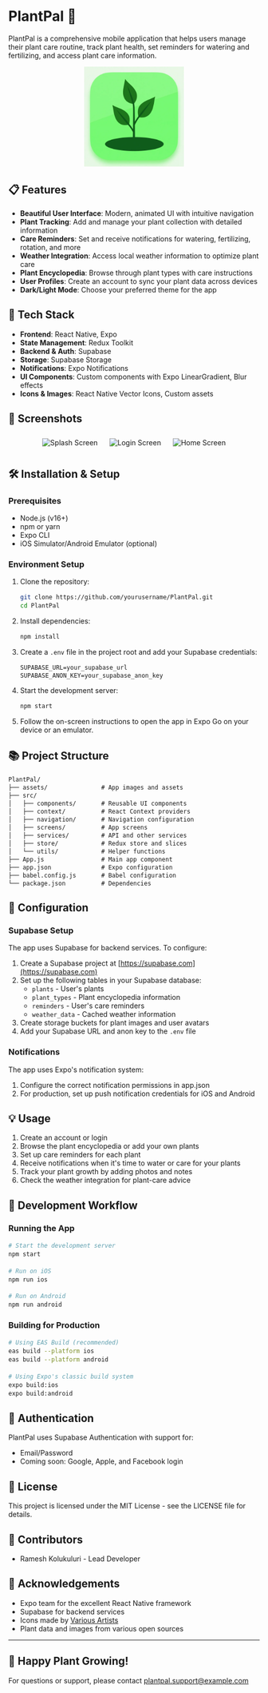 # PlantPal 🌱

PlantPal is a comprehensive mobile application that helps users manage their plant care routine, track plant health, set reminders for watering and fertilizing, and access plant care information.

<p align="center">
  <img src="./assets/icon.png" alt="PlantPal Logo" width="200"/>
</p>

## 📋 Features

- **Beautiful User Interface**: Modern, animated UI with intuitive navigation
- **Plant Tracking**: Add and manage your plant collection with detailed information
- **Care Reminders**: Set and receive notifications for watering, fertilizing, rotation, and more
- **Weather Integration**: Access local weather information to optimize plant care
- **Plant Encyclopedia**: Browse through plant types with care instructions
- **User Profiles**: Create an account to sync your plant data across devices
- **Dark/Light Mode**: Choose your preferred theme for the app

## 🚀 Tech Stack

- **Frontend**: React Native, Expo
- **State Management**: Redux Toolkit
- **Backend & Auth**: Supabase
- **Storage**: Supabase Storage
- **Notifications**: Expo Notifications
- **UI Components**: Custom components with Expo LinearGradient, Blur effects
- **Icons & Images**: React Native Vector Icons, Custom assets

## 📱 Screenshots

<p align="center">
  <img src="./screenshots/splash.png" alt="Splash Screen" width="200" style="margin: 10px;"/>
  <img src="./screenshots/login.png" alt="Login Screen" width="200" style="margin: 10px;"/>
  <img src="./screenshots/home.png" alt="Home Screen" width="200" style="margin: 10px;"/>
</p>

## 🛠️ Installation & Setup

### Prerequisites

- Node.js (v16+)
- npm or yarn
- Expo CLI
- iOS Simulator/Android Emulator (optional)

### Environment Setup

1. Clone the repository:
   ```bash
   git clone https://github.com/yourusername/PlantPal.git
   cd PlantPal
   ```

2. Install dependencies:
   ```bash
   npm install
   ```

3. Create a `.env` file in the project root and add your Supabase credentials:
   ```
   SUPABASE_URL=your_supabase_url
   SUPABASE_ANON_KEY=your_supabase_anon_key
   ```

4. Start the development server:
   ```bash
   npm start
   ```

5. Follow the on-screen instructions to open the app in Expo Go on your device or an emulator.

## 📚 Project Structure

```
PlantPal/
├── assets/               # App images and assets
├── src/
│   ├── components/       # Reusable UI components
│   ├── context/          # React Context providers
│   ├── navigation/       # Navigation configuration
│   ├── screens/          # App screens
│   ├── services/         # API and other services
│   ├── store/            # Redux store and slices
│   └── utils/            # Helper functions
├── App.js                # Main app component
├── app.json              # Expo configuration
├── babel.config.js       # Babel configuration
└── package.json          # Dependencies
```

## 🔧 Configuration

### Supabase Setup

The app uses Supabase for backend services. To configure:

1. Create a Supabase project at [https://supabase.com](https://supabase.com)
2. Set up the following tables in your Supabase database:
   - `plants` - User's plants
   - `plant_types` - Plant encyclopedia information
   - `reminders` - User's care reminders
   - `weather_data` - Cached weather information
3. Create storage buckets for plant images and user avatars
4. Add your Supabase URL and anon key to the `.env` file

### Notifications

The app uses Expo's notification system:

1. Configure the correct notification permissions in app.json
2. For production, set up push notification credentials for iOS and Android

## 💡 Usage

1. Create an account or login
2. Browse the plant encyclopedia or add your own plants
3. Set up care reminders for each plant
4. Receive notifications when it's time to water or care for your plants
5. Track your plant growth by adding photos and notes
6. Check the weather integration for plant-care advice

## 🔄 Development Workflow

### Running the App

```bash
# Start the development server
npm start

# Run on iOS
npm run ios

# Run on Android
npm run android
```

### Building for Production

```bash
# Using EAS Build (recommended)
eas build --platform ios
eas build --platform android

# Using Expo's classic build system
expo build:ios
expo build:android
```

## 🔑 Authentication

PlantPal uses Supabase Authentication with support for:
- Email/Password
- Coming soon: Google, Apple, and Facebook login

## 📄 License

This project is licensed under the MIT License - see the LICENSE file for details.

## 👥 Contributors

- Ramesh Kolukuluri - Lead Developer

## 🙏 Acknowledgements

- Expo team for the excellent React Native framework
- Supabase for backend services
- Icons made by [Various Artists](https://www.flaticon.com)
- Plant data and images from various open sources

---

## 🌿 Happy Plant Growing!

For questions or support, please contact plantpal.support@example.com 